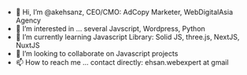 - 👋 Hi, I’m @akehsanz, CEO/CMO: AdCopy Marketer, WebDigitalAsia Agency
- 👀 I’m interested in ... several Javscript, Wordpress, Python
- 🌱 I’m currently learning Javascript Library: Solid JS, three.js, NextJS, NuxtJS
- 💞️ I’m looking to collaborate on Javascript projects
- 📫 How to reach me ... contact directly: ehsan.webexpert at gmail

<!---
akehsanz/akehsanz is a ✨ special ✨ repository because its `README.md` (this file) appears on your GitHub profile.
You can click the Preview link to take a look at your changes.
--->
